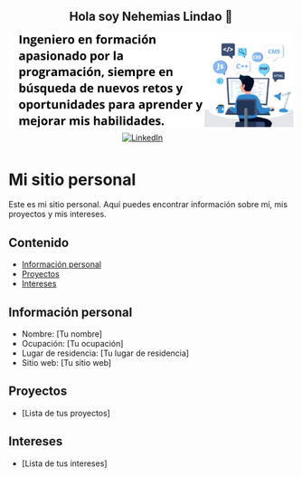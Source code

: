 <head>
  <link rel="stylesheet" href="https://cdnjs.cloudflare.com/ajax/libs/font-awesome/6.0.0-beta3/css/all.min.css">
</head>

<h2 align="center">Hola soy Nehemias Lindao 🤖</h2>

<img src="https://raw.githubusercontent.com/NLindao2004/NLindao2004/refs/heads/main/img.png" align="center" alt="Nehemias header image"> 

<div style="display: flex; justify-content: center; align-items: center;">
  <a href="https://www.linkedin.com/in/nehemias-lindao-489375331/" target="_blank">
    <img src="https://upload.wikimedia.org/wikipedia/commons/e/e9/Linkedin_icon.svg" alt="LinkedIn" width="30" style="margin-right: 10px;">
  </a>

  <a href="https://www.youtube.com/@nehemiaslindao3661" target="_blank">
    <i class="fa-brands fa-youtube" style="color: #ff0000; font-size: 30px; margin-right: 10px;"></i>
  </a>

  <a href="https://twitter.com" target="_blank">
    <i class="fa-brands fa-x-twitter" style="color: #000000; font-size: 30px; margin-right: 10px;"></i>
  </a>
</div>




# Mi sitio personal
Este es mi sitio personal. Aquí puedes encontrar información sobre mí, mis
proyectos y mis intereses.
## Contenido
* [Información personal](#información-personal)
* [Proyectos](#proyectos)
* [Intereses](#intereses)
## Información personal
* Nombre: [Tu nombre]
* Ocupación: [Tu ocupación]
* Lugar de residencia: [Tu lugar de residencia]
* Sitio web: [Tu sitio web]
## Proyectos
* [Lista de tus proyectos]
## Intereses
* [Lista de tus intereses]
